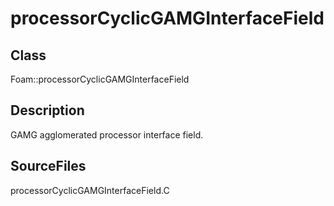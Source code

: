 # processorCyclicGAMGInterfaceField 
## Class
Foam::processorCyclicGAMGInterfaceField

## Description
GAMG agglomerated processor interface field.

## SourceFiles
processorCyclicGAMGInterfaceField.C

